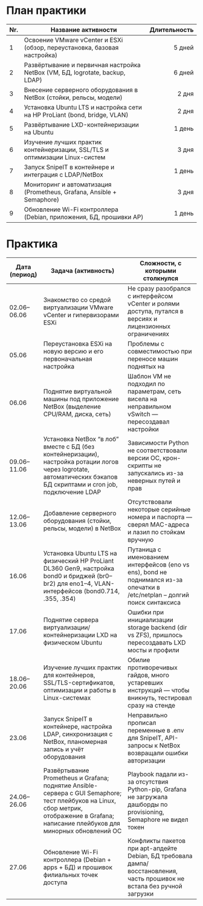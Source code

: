 # План практики
|Nr.|Название активности|Длительность|
|---|---|--:|
|1|Освоение VMware vCenter и ESXi (обзор, переустановка, базовая настройка)|5 дней|
|2|Развёртывание и первичная настройка NetBox (VM, БД, logrotate, backup, LDAP)|6 дней|
|3|Внесение серверного оборудования в NetBox (стойки, рельсы, модели)|2 дня|
|4|Установка Ubuntu LTS и настройка сети на HP ProLiant (bond, bridge, VLAN)|2 дня|
|5|Развёртывание LXD-контейнеризации на Ubuntu|1 день|
|6|Изучение лучших практик контейнеризации, SSL/TLS и оптимизации Linux-систем|3 дня|
|7|Запуск SnipeIT в контейнере и интеграция с LDAP/NetBox|1 день|
|8|Мониторинг и автоматизация (Prometheus, Grafana, Ansible + Semaphore)|3 дня|
|9|Обновление Wi-Fi контроллера (Debian, приложения, БД, прошивки AP)|1 день|

# Практика
| Дата (период) | Задача (активность)                                                                                                                                                                       | Сложности, с которыми столкнулся                                                                                            |
| ------------- | ----------------------------------------------------------------------------------------------------------------------------------------------------------------------------------------- | --------------------------------------------------------------------------------------------------------------------------- |
| 02.06–06.06   | Знакомство со средой виртуализации VMware vCenter и гипервизорами ESXi                                                                                                                    | Не сразу разобрался с интерфейсом vCenter и ролями доступа, путался в версиях и лицензионных ограничениях                   |
| 05.06         | Переустановка ESXi на новую версию и его первоначальная настройка                                                                                                                         | Проблемы с совместимостью при переносе машин поднятых на                                                                    |
| 06.06         | Поднятие виртуальной машины под приложение NetBox (выделение CPU/RAM, диска, сеть)                                                                                                        | Шаблон VM не подходил по параметрам, сеть висела на неправильном vSwitch — пересоздавал настройки                           |
| 09.06–11.06   | Установка NetBox “в лоб” вместе с БД (без контейнеризации), настройка ротации логов через logrotate, автоматических бэкапов БД скриптами и cron job, подключение LDAP                     | Зависимости Python не соответствовали версии ОС, крон-скрипты не запускались из-за неверных путей и прав                    |
| 12.06–13.06   | Добавление серверного оборудования (стойки, рельсы, модели) в NetBox                                                                                                                      | Отсутствовали некоторые серийные номера и паспорта — сверял MAC-адреса и лазил по стойкам вручную                           |
| 16.06         | Установка Ubuntu LTS на физический HP ProLiant DL360 Gen9, настройка bond0 и бриджей (br0–br2) для eno1–4, VLAN-интерфейсов (bond0.714, .355, .354)                                       | Путаница с именованием интерфейсов (eno vs ens), bond не поднимался из-за опечатки в /etc/netplan – долгий поиск синтаксиса |
| 17.06         | Поднятие сервера виртуализации/контейнеризации LXD на физическом Ubuntu                                                                                                                   | Ошибки при инициализации storage backend (dir vs ZFS), пришлось пересоздавать LXD мосты и профили                           |
| 18.06–20.06   | Изучение лучших практик для контейнеров, SSL/TLS-сертификатов, оптимизации и работы в Linux-системах                                                                                      | Обилие противоречивых гайдов, много устаревших инструкций — чтобы вникнуть, тестировал сразу на стенде                      |
| 23.06         | Запуск SnipeIT в контейнере, настройка LDAP, синхронизация с NetBox, планомерная запись и учёт оборудования                                                                               | Неправильно прописал переменные в .env для SnipeIT, API-запросы к NetBox возвращали ошибки авторизации                      |
| 24.06–26.06   | Развёртывание Prometheus и Grafana; поднятие Ansible-сервера с GUI Semaphore; тест плейбуков на Linux, сбор метрик, отображение в Grafana; написание плейбуков для минорных обновлений ОС | Playbook падали из-за отсутствия Python-pip, Grafana не загружала дашборды по provisioning, Semaphore не видел токен        |
| 27.06         | Обновление Wi-Fi контроллера (Debian + apps + БД) и прошивок филиальных точек доступа                                                                                                     | Конфликты пакетов при apt-апдейте Debian, БД требовала дампа/восстановления, часть прошивок не встала без ручной загрузки   |